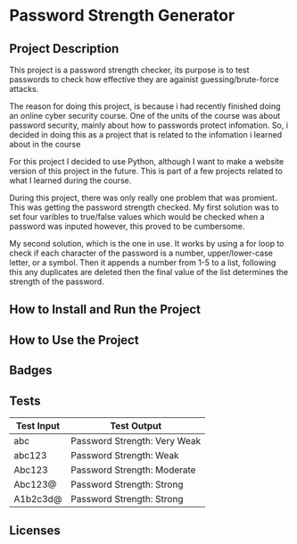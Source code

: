 # Password Strength Generator

## Project Description

This project is a password strength checker, its purpose is to test passwords to check how effective they are againist guessing/brute-force attacks.

The reason for doing this project, is because i had recently finished doing an online cyber security course. One of the units of the course was about password security, mainly about how to passwords protect infomation. So, i decided in doing this as a project that is related to the infomation i learned about in the course

For this project I decided to use Python, although I want to make a website version of this project in the future. This is part of a few projects related to what I learned during the course.

During this project, there was only really one problem that was promient. This was getting the password strength checked. My first solution was to set four varibles to true/false values which would be checked when a password was inputed however, this proved to be cumbersome. 

My second solution, which is the one in use. It works by using a for loop to check if each character of the password is a number, upper/lower-case letter, or a symbol. Then it appends a number from 1-5 to a list, following this any duplicates are deleted then the final value of the list determines the strength of the password.

## How to Install and Run the Project

## How to Use the Project

## Badges

## Tests

|Test Input|Test Output|
|---|---|
|abc| Password Strength: Very Weak |
|abc123| Password Strength: Weak |
|Abc123|Password Strength: Moderate |
|Abc123@| Password Strength: Strong|
|A1b2c3d@| Password Strength: Strong|
## Licenses
